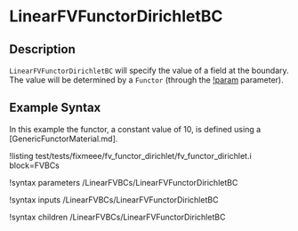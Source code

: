 # LinearFVFunctorDirichletBC

## Description

`LinearFVFunctorDirichletBC` will specify the value of a field at the boundary.
The value will be determined by a `Functor` (through the [!param](/FVBCs/FVFunctorDirichletBC/functor) parameter).

## Example Syntax

In this example the functor, a constant value of 10, is defined using a [GenericFunctorMaterial.md].

!listing test/tests/fixmeee/fv_functor_dirichlet/fv_functor_dirichlet.i block=FVBCs

!syntax parameters /LinearFVBCs/LinearFVFunctorDirichletBC

!syntax inputs /LinearFVBCs/LinearFVFunctorDirichletBC

!syntax children /LinearFVBCs/LinearFVFunctorDirichletBC
